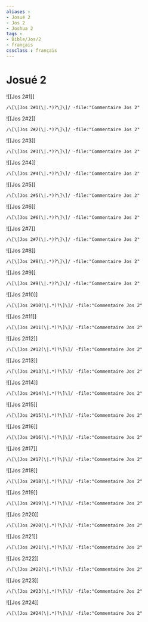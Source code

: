 ```yaml
---
aliases : 
- Josué 2
- Jos 2
- Joshua 2
tags : 
- Bible/Jos/2
- français
cssclass : français
---
```


# Josué 2

![[Jos 2#1]]

```query
/\[\[Jos 2#1(\|.*)?\]\]/ -file:"Commentaire Jos 2"
```

![[Jos 2#2]]

```query
/\[\[Jos 2#2(\|.*)?\]\]/ -file:"Commentaire Jos 2"
```

![[Jos 2#3]]

```query
/\[\[Jos 2#3(\|.*)?\]\]/ -file:"Commentaire Jos 2"
```

![[Jos 2#4]]

```query
/\[\[Jos 2#4(\|.*)?\]\]/ -file:"Commentaire Jos 2"
```

![[Jos 2#5]]

```query
/\[\[Jos 2#5(\|.*)?\]\]/ -file:"Commentaire Jos 2"
```

![[Jos 2#6]]

```query
/\[\[Jos 2#6(\|.*)?\]\]/ -file:"Commentaire Jos 2"
```

![[Jos 2#7]]

```query
/\[\[Jos 2#7(\|.*)?\]\]/ -file:"Commentaire Jos 2"
```

![[Jos 2#8]]

```query
/\[\[Jos 2#8(\|.*)?\]\]/ -file:"Commentaire Jos 2"
```

![[Jos 2#9]]

```query
/\[\[Jos 2#9(\|.*)?\]\]/ -file:"Commentaire Jos 2"
```

![[Jos 2#10]]

```query
/\[\[Jos 2#10(\|.*)?\]\]/ -file:"Commentaire Jos 2"
```

![[Jos 2#11]]

```query
/\[\[Jos 2#11(\|.*)?\]\]/ -file:"Commentaire Jos 2"
```

![[Jos 2#12]]

```query
/\[\[Jos 2#12(\|.*)?\]\]/ -file:"Commentaire Jos 2"
```

![[Jos 2#13]]

```query
/\[\[Jos 2#13(\|.*)?\]\]/ -file:"Commentaire Jos 2"
```

![[Jos 2#14]]

```query
/\[\[Jos 2#14(\|.*)?\]\]/ -file:"Commentaire Jos 2"
```

![[Jos 2#15]]

```query
/\[\[Jos 2#15(\|.*)?\]\]/ -file:"Commentaire Jos 2"
```

![[Jos 2#16]]

```query
/\[\[Jos 2#16(\|.*)?\]\]/ -file:"Commentaire Jos 2"
```

![[Jos 2#17]]

```query
/\[\[Jos 2#17(\|.*)?\]\]/ -file:"Commentaire Jos 2"
```

![[Jos 2#18]]

```query
/\[\[Jos 2#18(\|.*)?\]\]/ -file:"Commentaire Jos 2"
```

![[Jos 2#19]]

```query
/\[\[Jos 2#19(\|.*)?\]\]/ -file:"Commentaire Jos 2"
```

![[Jos 2#20]]

```query
/\[\[Jos 2#20(\|.*)?\]\]/ -file:"Commentaire Jos 2"
```

![[Jos 2#21]]

```query
/\[\[Jos 2#21(\|.*)?\]\]/ -file:"Commentaire Jos 2"
```

![[Jos 2#22]]

```query
/\[\[Jos 2#22(\|.*)?\]\]/ -file:"Commentaire Jos 2"
```

![[Jos 2#23]]

```query
/\[\[Jos 2#23(\|.*)?\]\]/ -file:"Commentaire Jos 2"
```

![[Jos 2#24]]

```query
/\[\[Jos 2#24(\|.*)?\]\]/ -file:"Commentaire Jos 2"
```

